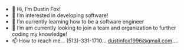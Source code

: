 - 👋 Hi, I’m Dustin Fox!
- 👀 I’m interested in developing software!
- 🌱 I’m currently learning how to be a software engineer 
- 💞️ I’m am currently looking to join a team and organization to further coding  my knowledge! 
- 📫 How to reach me... (513)-331-1710... dustinfox1996@gmail.com.... 

<!---
DustinFox96/DustinFox96 is a ✨ special ✨ repository because its `README.md` (this file) appears on your GitHub profile.
You can click the Preview link to take a look at your changes.
--->
